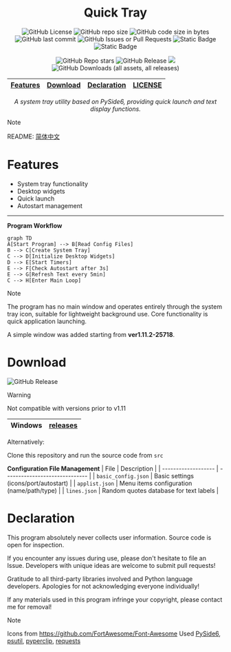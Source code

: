 <div align="center">

# Quick Tray

![GitHub License](https://img.shields.io/github/license/Pfolg/QuickTray) ![GitHub repo size](https://img.shields.io/github/repo-size/Pfolg/QuickTray) ![GitHub code size in bytes](https://img.shields.io/github/languages/code-size/Pfolg/QuickTray) ![GitHub last commit](https://img.shields.io/github/last-commit/Pfolg/QuickTray) ![GitHub Issues or Pull Requests](https://img.shields.io/github/issues/Pfolg/QuickTray) ![Static Badge](https://img.shields.io/badge/Windows-blue) ![Static Badge](https://img.shields.io/badge/Python3.11-green)

![GitHub Repo stars](https://img.shields.io/github/stars/Pfolg/QuickTray) ![GitHub Release](https://img.shields.io/github/v/release/Pfolg/QuickTray) <img src="https://visitor-badge.laobi.icu/badge?page_id=Pfolg.QuickTray" /> ![GitHub Downloads (all assets, all releases)](https://img.shields.io/github/downloads/Pfolg/QuickTray/total)

|[Features](#features) | [Download](#download) | [Declaration](#declaration) | [LICENSE](LICENSE)|
|:--:|:--:|:--:|:--:|

_A system tray utility based on PySide6, providing quick launch and text display functions._

</div>

>[!NOTE]
>README: [简体中文](docs/README.zh-CN.md)


# Features

+ System tray functionality
+ Desktop widgets
+ Quick launch
+ Autostart management

---

**Program Workflow**

```mermaid
graph TD
A[Start Program] --> B[Read Config Files]
B --> C[Create System Tray]
C --> D[Initialize Desktop Widgets]
D --> E[Start Timers]
E --> F[Check Autostart after 3s]
E --> G[Refresh Text every 5min]
C --> H[Enter Main Loop]
```

>[!NOTE]
> The program has no main window and operates entirely through the system tray icon, suitable for lightweight background use. Core functionality is quick application launching.
>
> A simple window was added starting from **ver1.11.2-25718**.

# Download

![GitHub Release](https://img.shields.io/github/v/release/Pfolg/QuickTray)

>[!WARNING]
> Not compatible with versions prior to v1.11

| Windows | [releases](https://github.com/Pfolg/QuickTray/releases) |
|:-------:|:-------------------------------------------------------:|

Alternatively:

Clone this repository and run the source code from `src`

**Configuration File Management**
| File | Description |
| ------------------- | ------------------------------ |
| `basic_config.json` | Basic settings (icons/port/autostart) |
| `applist.json`      | Menu items configuration (name/path/type) |
| `lines.json`        | Random quotes database for text labels |

# Declaration

This program absolutely never collects user information. Source code is open for inspection.

If you encounter any issues during use, please don't hesitate to file an Issue. Developers with unique ideas are welcome to submit pull requests!

Gratitude to all third-party libraries involved and Python language developers. Apologies for not acknowledging everyone individually! <!-- Will be optimized in future updates -->

If any materials used in this program infringe your copyright, please contact me for removal!


>[!NOTE]
> Icons from https://github.com/FortAwesome/Font-Awesome
> Used [PySide6](https://pypi.org/project/PySide6/), [psutil](https://pypi.org/project/psutil/), [pyperclip](https://pypi.org/project/pyperclip/), [requests](https://pypi.org/project/requests/)
